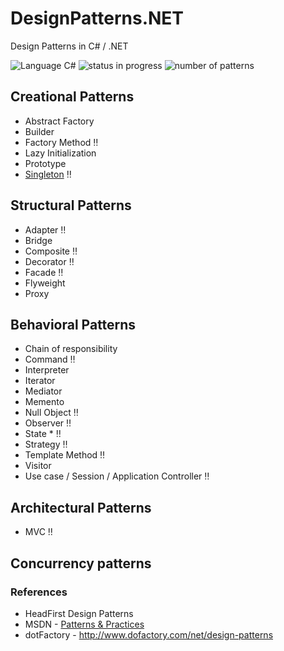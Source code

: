 # DesignPatterns.NET
Design Patterns in C# / .NET

![Language C#](https://img.shields.io/badge/language-c%23-blue.svg)
![status in progress](https://img.shields.io/badge/status-in%20progress-brightgreen.svg)
![number of patterns](https://img.shields.io/badge/patterns-1-red.svg)

## Creational Patterns

* Abstract Factory
* Builder
* Factory Method :bangbang:
* Lazy Initialization
* Prototype
* [Singleton](/CreationalPatterns/Singleton/) :bangbang:

## Structural Patterns
* Adapter :bangbang:
* Bridge
* Composite :bangbang:
* Decorator :bangbang:
* Facade :bangbang:
* Flyweight
* Proxy

## Behavioral Patterns
* Chain of responsibility
* Command :bangbang:
* Interpreter
* Iterator
* Mediator
* Memento
* Null Object :bangbang:
* Observer :bangbang:
* State * :bangbang:
* Strategy :bangbang:
* Template Method :bangbang:
* Visitor
* Use case / Session / Application Controller :bangbang:

## Architectural Patterns
* MVC :bangbang:

## Concurrency patterns


### References
* HeadFirst Design Patterns
* MSDN - [Patterns & Practices](https://msdn.microsoft.com/en-us/library/ff921345.aspx)
* dotFactory - http://www.dofactory.com/net/design-patterns

